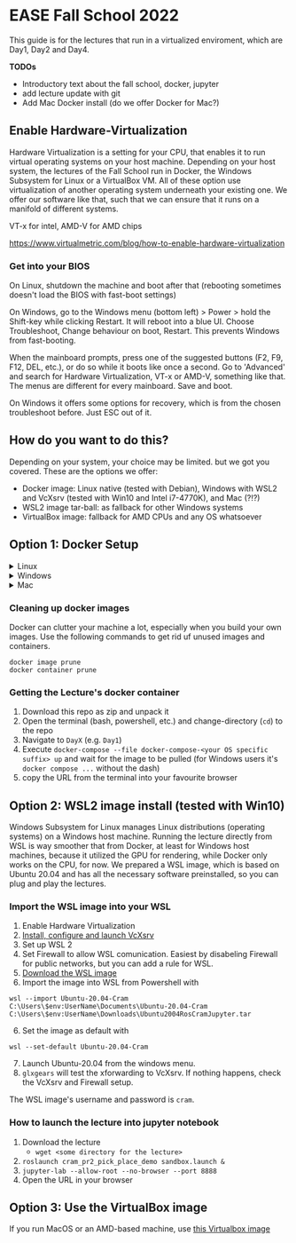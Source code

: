 # EASE Fall School 2022

This guide is for the lectures that run in a virtualized enviroment, which are Day1, Day2 and Day4.

**TODOs**

* Introductory text about the fall school, docker, jupyter
* add lecture update with git
* Add Mac Docker install (do we offer Docker for Mac?)

## Enable Hardware-Virtualization

Hardware Virtualization is a setting for your CPU, that enables it to run virtual operating systems on your host machine. Depending on your host system, the lectures of the Fall School run in Docker, the Windows Subsystem for Linux or a VirtualBox VM. All of these option use virtualization of another operating system underneath your existing one. We offer our software like that, such that we can ensure that it runs on a manifold of different systems. 

VT-x for intel, AMD-V for AMD chips

https://www.virtualmetric.com/blog/how-to-enable-hardware-virtualization

### Get into your BIOS

On Linux, shutdown the machine and boot after that (rebooting sometimes doesn't load the BIOS with fast-boot settings)

On Windows, go to the Windows menu (bottom left) > Power > hold the Shift-key while clicking Restart. It will reboot into a blue UI. Choose Troubleshoot, Change behaviour on boot, Restart. This prevents Windows from fast-booting.

When the mainboard prompts, press one of the suggested buttons (F2, F9, F12, DEL, etc.), or do so while it boots like once a second. Go to 'Advanced' and search for Hardware Virtualization, VT-x or AMD-V, something like that. The menus are different for every mainboard. Save and boot.

On Windows it offers some options for recovery, which is from the chosen troubleshoot before. Just ESC out of it.

## How do you want to do this?

Depending on your system, your choice may be limited. but we got you covered. These are the options we offer:

* Docker image: Linux native (tested with Debian), Windows with WSL2 and VcXsrv (tested with Win10 and Intel i7-4770K), and Mac (?!?)
* WSL2 image tar-ball: as fallback for other Windows systems
* VirtualBox image: fallback for AMD CPUs and any OS whatsoever

## Option 1: Docker Setup

<details><summary>Linux</summary>

Install utility software first
```
sudo apt update
sudo apt install \
    ca-certificates \
    curl \
    gnupg \
    lsb-release
```
Get keyring and Docker's package references
```
sudo mkdir -p /etc/apt/keyrings
curl -fsSL https://download.docker.com/linux/debian/gpg | sudo gpg --dearmor -o /etc/apt/keyrings/docker.gpg
echo \
  "deb [arch=$(dpkg --print-architecture) signed-by=/etc/apt/keyrings/docker.gpg] https://download.docker.com/linux/debian \
  $(lsb_release -cs) stable" | sudo tee /etc/apt/sources.list.d/docker.list > /dev/null
```
Install docker-compose
```
sudo apt install docker-compose
```
#### Linux Postinstall ([troubleshoot here](https://docs.docker.com/engine/install/linux-postinstall/))
```
sudo groupadd docker # this may have already happened by installing docker
sudo usermod -aG docker $USER
newgrp docker # Or re-login to activate the changes in the usergroup
```
Start the docker daemon (`sudo dockerd` if you don't use systemctl, or use [this procedure](https://medium.com/geekculture/run-docker-in-windows-10-11-wsl-without-docker-desktop-a2a7eb90556d) to run dockerd automatically on boot)
```
sudo systemctl restart docker.service
sudo systemctl restart docker.socket
# or run 'sudo dockerd' if you don't use systemctl 
```
Test installation and postinstall.
```
docker run hello-world
```
Allow docker to open x-Applications, like the robot simulator
```
sudo apt install x11-xserver-utils # installs the utils to allow foreign displays
xhost +local:docker # allows x-forwarding for the 'docker' group
```
#### Troubleshoot when using docker:

When `docker run hello-world` doesn't work because of missing permissions, check
```
groups
```
and see if `docker` is listed. If it's not, check the *Linux Posinstall* above. If it is, re-login or reboot you machine to reset user permissions.

If `docker-compose up` (see below, when starting a lecture) complains about connectivity issues, restart the docker service and socket:
```
sudo systemctl restart docker.service
sudo systemctl restart docker.socket
```
If systemctl makes issues, try
```
dockerd
```
or use [this procedure](https://medium.com/geekculture/run-docker-in-windows-10-11-wsl-without-docker-desktop-a2a7eb90556d) to run `dockerd` automatically on boot.
    
If it still doesn't work, reinstall docker. First remove the current installation
```
sudo apt prune docker-compose
```
and start from the top. `docker-compose` installs all the other required docker packages to run the lecture.

</details>

<details>
    <summary>Windows</summary>
    
    
Docker on Windows needs a Linux kernel, this is solved with Windows Subsystem for Linux (WSL). And since we are running the robot simulation as an OpenGL application in the Docker container, we also need proper x-forwarding back to the Windows display to visualize it. Check the [docker install](https://docs.docker.com/desktop/install/windows-install/) and [WSL with VcXsrv x-server](https://medium.com/javarevisited/using-wsl-2-with-x-server-linux-on-windows-a372263533c3) guides yourself if you want, this is the gist of it. 

#### Set up Ubuntu 20.04 with WSL2
    
* Activate Windows Subsystem for Linux
  * Press the `Windows` key, type `features` and execute `Turn Windows Features on or off`
  * Scroll down to `Windows Subsystem for Linux` and check the box
* Upgrade to WSL2, it's got important functionality
  * Check, if your CPU is capable of WSL2 with the Powershell command `systeminfo` and look for 'System Type' (in your machines language, e.g. 'Systemtyp' in german). it must be an x64-based architecture. If it's not, use the Virtualbox VM instead.
  * [WSL2 upgrade installer download](https://wslstorestorage.blob.core.windows.net/wslblob/wsl_update_x64.msi)
  * [WSL2 upgrade documentation](https://docs.microsoft.com/en-us/windows/wsl/install-manual#step-4---download-the-linux-kernel-update-package)
* Install the Ubuntu 20.04 distribution
  * Open Powershell **as administrator**
  * `wsl --set-default-version 2` to set WSL2 as default
  * `wsl --list --version` checks installed distributions, it should be empty
    * `wsl --export Ubuntu-20.04 ./Ubuntu2004Backup.tar` can export your existing Ubuntu 20.04 distro, if you already installed one and want to keep it. Then remove it from wsl with `wsl --unregister Ubuntu-20.04`. You can import it back later like this: `wsl --import backup C:\Users\test\Documents\Ubuntu2004Backup C:\Users\test\Documents\Ubuntu2004Backup.tar ` [which is explained here](https://4sysops.com/archives/export-and-import-windows-subsystem-for-linux-wsl/).
  * `wsl --list --online` shows all available Linux distribution that can be installed
  * `wsl --install -d Ubuntu-20.04` will open a window, which is the **Ubuntu shell** installing itself.
  * This may take a while...
  * In the Ubuntu shell, specify username and password when the install is done. Keep it simple, it's just for experimental purpose.
  * In the Powersehll: `wsl --list --version` checks the installed distributions. Make sure that Ubuntu-20.04 is among them. Otherwise install it again, the previous install may have been interrupted by something. If that still doesn't work, check **Enable Hardware-Virtualization** at the top of this readme.
  * `wsl --set-default Ubuntu-20.04` sets the fresh distro as default.
* Update the Ubuntu 20.04 distro and install OpenGL utils
  * Open the **Ubuntu shell** with `Windows`-key, 'Ubuntu', Enter.
  * `sudo apt update` updates package references
  * `sudo apt upgrade` installs updates. This may take a while...
  * `sudo apt install mesa-utils` installs OpenGL utilities to test the x-forwarding
  
    
Congratulations, you got yourself a Linux system running on Windows. 

#### Set up VcXsrv as x-server for OpenGL applications

VcXsrv is an X-server, that is able to visualize OpenGL application from remote connections. We use it, because the Docker container is a kind of headless machine that  can only render the robot-simulator internally, but can not visualize without a display to show it. VcXsrv is providing the display such that the Docker application can connect to that display. [This guide](https://medium.com/javarevisited/using-wsl-2-with-x-server-linux-on-windows-a372263533c3) is the foundation for ours.
    
* [Download and install VcXsrv](https://sourceforge.net/projects/vcxsrv/)
* Go to the installed folder, it should be in `C:\Program Files\VcXsrv`
* Right-click the `vcxsrv.exe` to `Create shortcut` to the desktop
* Configure the `VcXsrv.exe - Shortcut`
    * Go to the Desktop and right-click the shortcut, select `Properties` > `Shortcut` > `Target` and append the following to the existing entry:
    * ` :0 -ac -terminate -lesspointer -multiwindow -clipboard -wgl -dpi auto`
    * Then it should look somewhat like this: `"C:\Program Files\VcXsrv\vcxsrv.exe" :0 -ac -terminate -lesspointer -multiwindow -clipboard -wgl -dpi auto`
    * `OK` out of the window
* Execute the shortcut of VcXsrv. It appears that nothing happens. Check the tray icons in the bottom-right corner, there it should show it.
* Adjust Firewall settings
    * Since the display connection is something that Windows' Firewall classifies as dangerous, we need to allow that connection.
    * Open Firewall settings with `Windows`-key, 'firewall with advanced', enter
    ![fw-settings](https://user-images.githubusercontent.com/13121212/190249123-947acf13-17ed-4654-b78f-d0b160ef9303.PNG)

* Test the VcXsrv server
    * Open the **Ubuntu shell** with `Windows`-key, 'Ubuntu', Enter
    * `echo $'export DISPLAY=$(cat /etc/resolv.conf | grep nameserver | awk \'{print $2}\'):0.0' >> ~/.bashrc`
      * This will automatically read the address of the VcXsrv display and set the environment variable `DISPLAY` to that address, every time you open the Ubuntu shell.
      * `source ~/.bashrc` to update the DISPLAY variable from our global changes
      * `echo $DISPLAY` to check if it is set to something like `127.xx.xx.xx:0.0`
    * `glxgears` will open up a windows with moving gears.
    * If that works, the VcXsrv OpenGL forwarding is set up successfully!
    * If `glxgears` is stuck for a long time or unable to find the display, check the `DISPLAY` variable in your Ubuntu shell and Firewall settings again.
    * If `glxgears` command couldn't be found, do `sudo apt install mesa-utils` to get it.

#### Install Docker
    
* Install docker desktop
  * [installer download](https://desktop.docker.com/win/main/amd64/Docker%20Desktop%20Installer.exe)
  * [documentation](https://docs.docker.com/desktop/install/windows-install/)
  * restart your PC to install the system updates
  * run Docker Desktop **as administrator**
    * Accept the license agreements
    * Wait for the status indicator to turn from yellow to green
      * If it turns to red, check **Enable Hardware-Virtualization** (at the beginning of this readme) to enable VMs in your BIOS settings
  
#### Run the lecture  
    
* Download this repository as zip and unzip it
* Open the `docker-compose-windows.yml` in Day1 to adjust the DISPLAY variable
    * In **Ubuntushell** check `echo $DISPLAY`
    * Copy-paste the resulting address as value for `DISPLAY` in the `docker-compose-windows.yml`
* Open Powershell **as administrator**
* Copy the path to the unzipped repository
* navigate to that directory and into a specific `DayX` with `cd <the path that you copied>`
* in Powershell, execute `docker compose --file ./docker-compose-windows.yml up`
* wait for the image to be downloaded and executed
* copy the '127.x.x.x:8888/some-authentication-token' URL and put it into your favourite browser

</details>

<details>
    <summary>Mac</summary>

- **Write install guide explicitly** 

https://docs.docker.com/desktop/install/mac-install/ 

</details>

### Cleaning up docker images

Docker can clutter your machine a lot, especially when you build your own images. Use the following commands to get rid uf unused images and containers.
```
docker image prune
docker container prune
```

### Getting the Lecture's docker container

1. Download this repo as zip and unpack it
2. Open the terminal (bash, powershell, etc.) and change-directory (`cd`) to the repo
3. Navigate to `DayX` (e.g. `Day1`)
4. Execute `docker-compose --file docker-compose-<your OS specific suffix> up` and wait for the image to be pulled
      (for Windows users it's `docker compose ...` without the dash)
5. copy the URL from the terminal into your favourite browser

## Option 2: WSL2 image install (tested with Win10)

Windows Subsystem for Linux manages Linux distributions (operating systems) on a Windows host machine. Running the lecture directly from WSL is way smoother that from Docker, at least for Windows host machines, because it utilized the GPU for rendering, while Docker only works on the CPU, for now. We prepared a WSL image, which is based on Ubuntu 20.04 and has all the necessary software preinstalled, so you can plug and play the lectures. 
    
### Import the WSL image into your WSL

1. Enable Hardware Virtualization
2. [Install, configure and launch VcXsrv](https://medium.com/javarevisited/using-wsl-2-with-x-server-linux-on-windows-a372263533c3)
3. Set up WSL 2
4. Set Firewall to allow WSL comunication. Easiest by disabeling Firewall for public networks, but you can add a rule for WSL.
4. [Download the WSL image](https://seafile.zfn.uni-bremen.de/f/8960a515395f4a96b97b/)
5. Import the image into WSL from Powershell with 
```
wsl --import Ubuntu-20.04-Cram C:\Users\$env:UserName\Documents\Ubuntu-20.04-Cram C:\Users\$env:UserName\Downloads\Ubuntu2004RosCramJupyter.tar 
```
6. Set the image as default with
```
wsl --set-default Ubuntu-20.04-Cram
```
7. Launch Ubuntu-20.04 from the windows menu.
8. `glxgears` will test the xforwarding to VcXsrv. If nothing happens, check the VcXsrv and Firewall setup.

The WSL image's username and password is `cram`.
    
### How to launch the lecture into jupyter notebook
1. Download the lecture
    * `wget <some directory for the lecture>`
2. `roslaunch cram_pr2_pick_place_demo sandbox.launch &`
3. `jupyter-lab --allow-root --no-browser --port 8888`
4. Open the URL in your browser

    
## Option 3: Use the VirtualBox image
    
If you run MacOS or an AMD-based machine, use [this Virtualbox image](https://seafile.zfn.uni-bremen.de/d/0728fcdc7bb14db7819f/)

